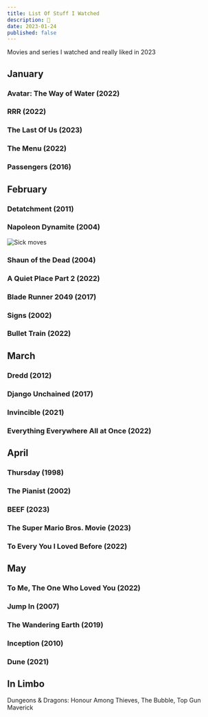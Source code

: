 ```yaml
---
title: List Of Stuff I Watched
description: 🍿
date: 2023-01-24
published: false
---
```


Movies and series I watched and really liked in 2023

## January
### Avatar: The Way of Water (2022)
### RRR (2022)
### The Last Of Us (2023)
### The Menu (2022)
### Passengers (2016)

## February
### Detatchment (2011)
### Napoleon Dynamite (2004)
![Sick moves](/content/blog/movies-2023/napoleon/dance-slide.gif)
### Shaun of the Dead (2004)
### A Quiet Place Part 2 (2022)
### Blade Runner 2049 (2017)
### Signs (2002)
### Bullet Train (2022)

## March
### Dredd (2012)
### Django Unchained (2017)
### Invincible (2021)
### Everything Everywhere All at Once (2022)

## April
### Thursday (1998)
### The Pianist (2002)
### BEEF (2023)
### The Super Mario Bros. Movie (2023)
### To Every You I Loved Before (2022)

## May
### To Me, The One Who Loved You (2022)
### Jump In (2007)
### The Wandering Earth (2019)
### Inception (2010)
### Dune (2021)

## In Limbo
Dungeons & Dragons: Honour Among Thieves, The Bubble, Top Gun Maverick
